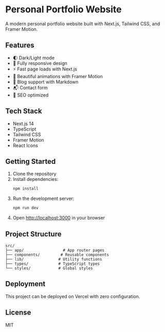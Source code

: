 # Personal Portfolio Website

A modern personal portfolio website built with Next.js, Tailwind CSS, and Framer Motion.

## Features

- 🌓 Dark/Light mode
- 📱 Fully responsive design
- ⚡ Fast page loads with Next.js
- 🎨 Beautiful animations with Framer Motion
- 📝 Blog support with Markdown
- 📬 Contact form
- 🎯 SEO optimized

## Tech Stack

- Next.js 14
- TypeScript
- Tailwind CSS
- Framer Motion
- React Icons

## Getting Started

1. Clone the repository
2. Install dependencies:
   ```bash
   npm install
   ```
3. Run the development server:
   ```bash
   npm run dev
   ```
4. Open [http://localhost:3000](http://localhost:3000) in your browser

## Project Structure

```
src/
├── app/                 # App router pages
├── components/         # Reusable components
├── lib/               # Utility functions
├── types/             # TypeScript types
└── styles/            # Global styles
```

## Deployment

This project can be deployed on Vercel with zero configuration.

## License

MIT
